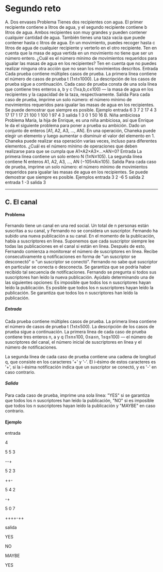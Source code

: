# Segundo reto

A. Dos envases
Problema
Tienes dos recipientes con agua. El primer recipiente contiene a litros de agua, y el segundo
recipiente contiene b litros de agua. Ambos recipientes son muy grandes y pueden contener
cualquier cantidad de agua.
También tienes una taza vacía que puede contener hasta c litros de agua.
En un movimiento, puedes recoger hasta c litros de agua de cualquier recipiente y verterlo
en el otro recipiente. Ten en cuenta que la masa de agua vertida en un movimiento no tiene
que ser un número entero.
¿Cuál es el número mínimo de movimientos requeridos para igualar las masas de agua en
los recipientes? Ten en cuenta que no puedes realizar ninguna otra acción que no sean los
movimientos descritos.
Entrada
Cada prueba contiene múltiples casos de prueba. La primera línea contiene el número de
casos de prueba t (1≤t≤1000). La descripción de los casos de prueba sigue a continuación.
Cada caso de prueba consta de una sola línea que contiene tres enteros a, b y c
(1≤a,b,c≤100) — la masa de agua en los recipientes y la capacidad de la taza,
respectivamente.
Salida
Para cada caso de prueba, imprime un solo número: el número mínimo de movimientos
requeridos para igualar las masas de agua en los recipientes. Se puede demostrar que
siempre es posible.
Ejemplo
entrada
6
3 7 2
17 4 3
17 17 1
17 21 100
1 100 1
97 4 3
salida
1
3
0
1
50
16
B. Niña ambiciosa
Problema
María, la hija de Enrique, es una niña ambiciosa, así que Enrique le da el siguiente
problema para poner a prueba su ambición.
Dado un conjunto de enteros [A1, A2, A3, ..., AN]. En una operación, Chaneka puede elegir
un elemento y luego aumentar o disminuir el valor del elemento en 1. Chaneka puede
realizar esa operación varias veces, incluso para diferentes elementos.
¿Cuál es el número mínimo de operaciones que deben realizarse para que se cumpla que
A1×A2×A3×...×AN=0?
Entrada
La primera línea contiene un solo entero N (1≤N≤105).
La segunda línea contiene N enteros A1, A2, A3, ..., AN (−105≤Ai≤105).
Salida
Para cada caso de prueba, imprime un solo número: el número mínimo de movimientos
requeridos para igualar las masas de agua en los recipientes. Se puede demostrar que
siempre es posible.
Ejemplos
entrada
3
2 -6 5
salida
2
entrada
1
-3
salida
3

-------------------------------

## C. El canal


#### Problema


Fernando tiene un canal en una red social. Un total de n personas están suscritas a su
canal, y Fernando no se considera un suscriptor.
Fernando ha subido una nueva publicación a su canal. En el momento de la publicación,
había a suscriptores en línea. Suponemos que cada suscriptor siempre lee todas las
publicaciones en el canal si están en línea.
Después de esto, Fernando comienza a monitorear el número de suscriptores en línea.
Recibe consecutivamente q notificaciones en forma de "un suscriptor se desconectó" o "un
suscriptor se conectó". Fernando no sabe qué suscriptor en particular se conecta o
desconecta. Se garantiza que se podría haber recibido tal secuencia de notificaciones.
Fernando se pregunta si todos sus suscriptores han leído la nueva publicación. Ayúdalo
determinando una de las siguientes opciones:
Es imposible que todos los n suscriptores hayan leído la publicación.
Es posible que todos los n suscriptores hayan leído la publicación.
Se garantiza que todos los n suscriptores han leído la publicación.


##### Entrada


Cada prueba contiene múltiples casos de prueba. La primera línea contiene el número de
casos de prueba t (1≤t≤500). La descripción de los casos de prueba sigue a continuación.
La primera línea de cada caso de prueba contiene tres enteros n, a y q (1≤n≤100, 0≤a≤n,
1≤q≤100) — el número de suscriptores del canal, el número inicial de suscriptores en línea
y el número de notificaciones.

La segunda línea de cada caso de prueba contiene una cadena de longitud q, que consiste
en los caracteres '+' y '-'. El i-ésimo de estos caracteres es '+', si la i-ésima notificación
indica que un suscriptor se conectó, y es '-' en caso contrario.


##### Salida


Para cada caso de prueba, imprime una sola línea: "YES" si se garantiza que todos los n
suscriptores han leído la publicación, "NO" si es imposible que todos los n suscriptores
hayan leído la publicación y "MAYBE" en caso contrario.


#### Ejemplo

entrada

4

5 5 3

--+

5 2 3

++-

5 4 2

-+

5 0 7

++++-++

salida

YES

NO

MAYBE

YES
